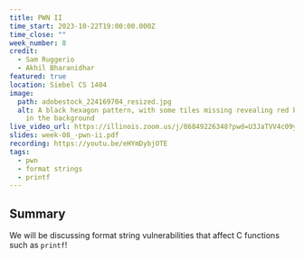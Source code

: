 ```yaml
---
title: PWN II
time_start: 2023-10-22T19:00:00.000Z
time_close: ""
week_number: 8
credit:
  - Sam Ruggerio
  - Akhil Bharanidhar
featured: true
location: Siebel CS 1404
image:
  path: adobestock_224169704_resized.jpg
  alt: A black hexagon pattern, with some tiles missing revealing red binary code
    in the background
live_video_url: https://illinois.zoom.us/j/86849226348?pwd=U3JaTVV4c09yc1I1NXU2OTlZWUVQQT09
slides: week-08_-pwn-ii.pdf
recording: https://youtu.be/eHYmDybjOTE
tags:
  - pwn
  - format strings
  - printf
---
```

## Summary

We will be discussing format string vulnerabilities that affect C functions such as `printf`!
